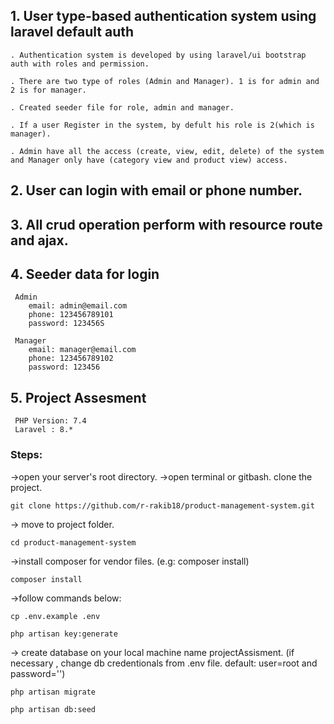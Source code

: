## 1. User type-based authentication system using laravel default auth

	. Authentication system is developed by using laravel/ui bootstrap auth with roles and permission.
    
	. There are two type of roles (Admin and Manager). 1 is for admin and 2 is for manager.
    
	. Created seeder file for role, admin and manager.
    
	. If a user Register in the system, by defult his role is 2(which is manager).
    
	. Admin have all the access (create, view, edit, delete) of the system and Manager only have (category view and product view) access. 
    
## 2. User can login with email or phone number.

## 3. All crud operation perform with resource route and ajax.


## 4. Seeder data for login
	 Admin
		email: admin@email.com
		phone: 123456789101
		password: 123456S
 
	 Manager
		email: manager@email.com
		phone: 123456789102
		password: 123456 
        
## 5. Project Assesment
	 PHP Version: 7.4
	 Laravel : 8.*


### Steps:

->open your server's root directory.
->open terminal or gitbash. clone the project.
```
git clone https://github.com/r-rakib18/product-management-system.git

```
-> move to project folder.
```
cd product-management-system
```
->install composer for vendor files. (e.g: composer install)
```
composer install
```
->follow commands below:
```
cp .env.example .env
```
```
php artisan key:generate
```
-> create database on your local machine name projectAssisment. (if necessary , change db credentionals from .env file. default: user=root and password='')
```
php artisan migrate
```
```
php artisan db:seed
```
